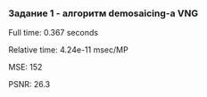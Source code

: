### Задание 1 - алгоритм demosaicing-а VNG

Full time: 0.367 seconds

Relative time: 4.24e-11 msec/MP

MSE: 152

PSNR: 26.3
